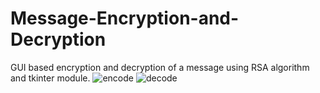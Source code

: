 # Message-Encryption-and-Decryption
GUI based encryption and decryption of a message using RSA algorithm and tkinter module. 
![encode](https://user-images.githubusercontent.com/31956936/115099957-02084680-9f57-11eb-9139-c35bab121834.PNG)
![decode](https://user-images.githubusercontent.com/31956936/115099958-03d20a00-9f57-11eb-905d-71c5f965fd0e.PNG)
